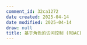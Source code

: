 ```yaml
---
comment_id: 32ca1272
date created: 2025-04-14
date modified: 2025-04-14
draw: null
title: 基于角色的访问控制 (RBAC)
---
```

